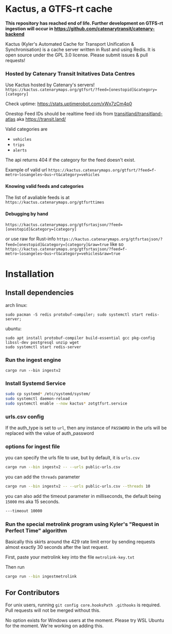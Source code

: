 # Kactus, a GTFS-rt cache

**This repository has reached end of life. Further development on GTFS-rt ingestion will occur in https://github.com/catenarytransit/catenary-backend**

Kactus (Kyler's Automated Cache for Transport Unification & Synchronisation) is a cache server written in Rust and using Redis. It is open source under the GPL 3.0 license. Please submit issues &
pull requests!

### Hosted by Catenary Transit Initatives Data Centres

Use Kactus hosted by Catenary's servers! 
`https://kactus.catenarymaps.org/gtfsrt/?feed=[onestopid]&category=[category]`

Check uptime: https://stats.uptimerobot.com/xWx7zCm4p0

Onestop Feed IDs should be realtime feed ids from [transitland/transitland-atlas](https://github.com/transitland/transitland-atlas) aka https://transit.land/

Valid categories are 
- `vehicles` 
- `trips`
- `alerts`

The api returns 404 if the category for the feed doesn't exist.

Example of valid url `https://kactus.catenarymaps.org/gtfsrt/?feed=f-metro~losangeles~bus~rt&category=vehicles`

#### Knowing valid feeds and categories

The list of avaliable feeds is at `https://kactus.catenarymaps.org/gtfsrttimes`

#### Debugging by hand
`https://kactus.catenarymaps.org/gtfsrtasjson/?feed=[onestopid]&category=[category]`

or use raw for Rust-info
`https://kactus.catenarymaps.org/gtfsrtasjson/?feed=[onestopid]&category=[category]&raw=true`
like so
`https://kactus.catenarymaps.org/gtfsrtasjson/?feed=f-metro~losangeles~bus~rt&category=vehicles&raw=true`

# Installation


## Install dependencies
arch linux:
```
sudo pacman -S redis protobuf-compiler; sudo systemctl start redis-server;
```
ubuntu:
```
sudo apt install protobuf-compiler build-essential gcc pkg-config libssl-dev postgresql unzip wget
sudo systemctl start redis-server
```

### Run the ingest engine
```
cargo run --bin ingestv2
```
### Install Systemd Service
```bash
sudo cp systemd* /etc/systemd/system/
sudo systemctl daemon-reload
sudo systemctl enable --now kactus* zotgtfsrt.service
```

### urls.csv config
If the auth_type is set to `url`, then any instance of `PASSWORD` in the urls will be replaced with the value of auth_password

### options for ingest file

you can specify the urls file to use, but by default, it is `urls.csv`
```bash
cargo run --bin ingestv2 -- --urls public-urls.csv
```

you can add the `threads` parameter

```bash
cargo run --bin ingestv2 -- --urls public-urls.csv --threads 10
```

you can also add the timeout parameter in milliseconds, the default being `15000` ms aka 15 seconds.
```bash
---timeout 10000
```

### Run the special metrolink program using Kyler's "Request in Perfect Time" algorithm

Basically this skirts around the 429 rate limit error by sending requests almost exactly 30 seconds after the last request.

First, paste your metrolink key into the file `metrolink-key.txt`

Then run
```bash
cargo run --bin ingestmetrolink
```

## For Contributors

For unix users, running `git config core.hooksPath .githooks` is required.
Pull requests will not be merged without this.

No option exists for Windows users at the moment. Please try WSL Ubuntu for the moment. We're working on adding this.

